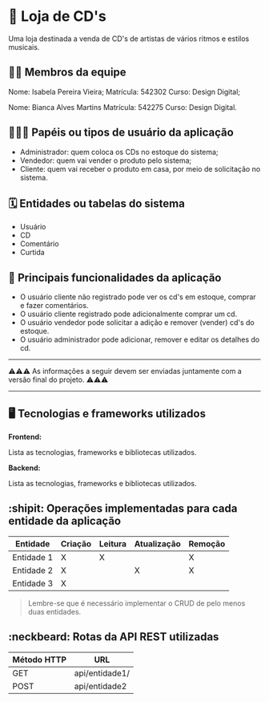 # :checkered_flag: Loja de CD's

Uma loja destinada a venda de CD's de artistas de vários ritmos e estilos musicais.

## :technologist: Membros da equipe

Nome: Isabela Pereira Vieira;
Matrícula: 542302
Curso: Design Digital;

Nome: Bianca Alves Martins
Matrícula: 542275
Curso: Design Digital.

## :people_holding_hands: Papéis ou tipos de usuário da aplicação

- Administrador: quem coloca os CDs no estoque do sistema;
- Vendedor: quem vai vender o produto pelo sistema;
- Cliente: quem vai receber o produto em casa, por meio de solicitação no sistema.

## :spiral_calendar: Entidades ou tabelas do sistema

- Usuário
- CD
- Comentário
- Curtida

## :triangular_flag_on_post:	 Principais funcionalidades da aplicação

- O usuário cliente não registrado pode ver os cd's em estoque, comprar e fazer comentários.
- O usuário cliente registrado pode adicionalmente comprar um cd.
- O usuário vendedor pode solicitar a adição e remover (vender) cd's do estoque.
- O usuário administrador pode adicionar, remover e editar os detalhes do cd.

----

:warning::warning::warning: As informações a seguir devem ser enviadas juntamente com a versão final do projeto. :warning::warning::warning:


----

## :desktop_computer: Tecnologias e frameworks utilizados

**Frontend:**

Lista as tecnologias, frameworks e bibliotecas utilizados.

**Backend:**

Lista as tecnologias, frameworks e bibliotecas utilizados.


## :shipit: Operações implementadas para cada entidade da aplicação


| Entidade| Criação | Leitura | Atualização | Remoção |
| --- | --- | --- | --- | --- |
| Entidade 1 | X |  X  |  | X |
| Entidade 2 | X |    |  X | X |
| Entidade 3 | X |    |  |  |

> Lembre-se que é necessário implementar o CRUD de pelo menos duas entidades.

## :neckbeard: Rotas da API REST utilizadas

| Método HTTP | URL |
| --- | --- |
| GET | api/entidade1/|
| POST | api/entidade2 |
